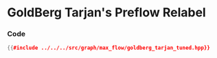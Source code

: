 # GoldBerg Tarjan's Preflow Relabel

### Code

```cpp
{{#include ../../../src/graph/max_flow/goldberg_tarjan_tuned.hpp}}
```
